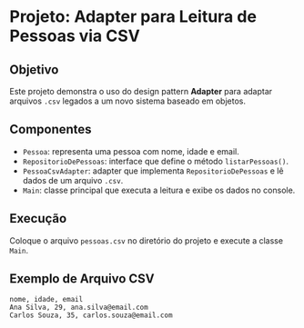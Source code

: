 # Projeto: Adapter para Leitura de Pessoas via CSV

## Objetivo
Este projeto demonstra o uso do design pattern **Adapter** para adaptar arquivos `.csv` legados a um novo sistema baseado em objetos.

## Componentes

- `Pessoa`: representa uma pessoa com nome, idade e email.
- `RepositorioDePessoas`: interface que define o método `listarPessoas()`.
- `PessoaCsvAdapter`: adapter que implementa `RepositorioDePessoas` e lê dados de um arquivo `.csv`.
- `Main`: classe principal que executa a leitura e exibe os dados no console.

## Execução

Coloque o arquivo `pessoas.csv` no diretório do projeto e execute a classe `Main`.

## Exemplo de Arquivo CSV

```
nome, idade, email
Ana Silva, 29, ana.silva@email.com
Carlos Souza, 35, carlos.souza@email.com
```